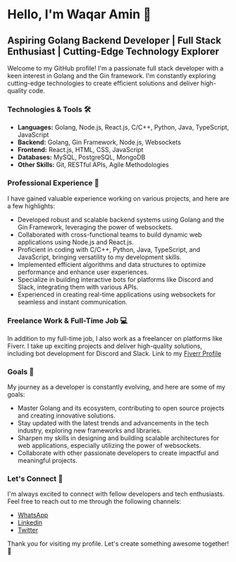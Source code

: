 # Hello, I'm Waqar Amin 👋

## Aspiring Golang Backend Developer | Full Stack Enthusiast | Cutting-Edge Technology Explorer

Welcome to my GitHub profile! I'm a passionate full stack developer with a keen interest in Golang and the Gin framework. I'm constantly exploring cutting-edge technologies to create efficient solutions and deliver high-quality code.

### Technologies & Tools 🛠️

- **Languages:** Golang, Node.js, React.js, C/C++, Python, Java, TypeScript, JavaScript
- **Backend:** Golang, Gin Framework, Node.js, Websockets
- **Frontend:** React.js, HTML, CSS, JavaScript
- **Databases:** MySQL, PostgreSQL, MongoDB
- **Other Skills:** Git, RESTful APIs, Agile Methodologies

### Professional Experience 💼

I have gained valuable experience working on various projects, and here are a few highlights:

- Developed robust and scalable backend systems using Golang and the Gin Framework, leveraging the power of websockets.
- Collaborated with cross-functional teams to build dynamic web applications using Node.js and React.js.
- Proficient in coding with C/C++, Python, Java, TypeScript, and JavaScript, bringing versatility to my development skills.
- Implemented efficient algorithms and data structures to optimize performance and enhance user experiences.
- Specialize in building interactive bots for platforms like Discord and Slack, integrating them with various APIs.
- Experienced in creating real-time applications using websockets for seamless and instant communication.

### Freelance Work & Full-Time Job 💻

In addition to my full-time job, I also work as a freelancer on platforms like Fiverr. I take up exciting projects and deliver high-quality solutions, including bot development for Discord and Slack.
Link to my [Fiverr Profile](https://www.linkedin.com/in/vacaramin)

### Goals 🌱

My journey as a developer is constantly evolving, and here are some of my goals:

- Master Golang and its ecosystem, contributing to open source projects and creating innovative solutions.
- Stay updated with the latest trends and advancements in the tech industry, exploring new frameworks and libraries.
- Sharpen my skills in designing and building scalable architectures for web applications, especially utilizing the power of websockets.
- Collaborate with other passionate developers to create impactful and meaningful projects.

### Let's Connect 🤝

I'm always excited to connect with fellow developers and tech enthusiasts. Feel free to reach out to me through the following channels:

- [WhatsApp](https://wa.link/5x48ip)
- [Linkedin](https://www.linkedin.com/in/vacaramin)
- [Twitter](https://twitter.com/vacaramin)

Thank you for visiting my profile. Let's create something awesome together! 🚀
